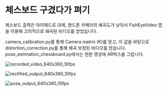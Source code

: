 # 체스보드 구겼다가 펴기

체스보드 출력은 아이패드로 대체,
핸드폰 카메라의 왜곡도가 낮아서 FishEyeVideo 앱을 이용해 고의적으로 왜곡된 비디오를 얻었습니다.

camera_calibration.py를 통해  Camera matrix (K)를 얻고, 이 값을 바탕으로
distortion_correction.py를 통해 왜곡 보정된 비디오를 얻습니다.
pose_estimation_chessboard.py에서는 원본 영상에 AR박스를 그립니다.

![recorded_video_640x360_10fps](https://github.com/user-attachments/assets/4e554d1a-d008-45cb-9f07-0035426ba16c)

![rectified_output_640x360_10fps](https://github.com/user-attachments/assets/4b4cdd91-7491-4114-b5f9-d3deed4af06f)

![pose_output_640x360_10fps](https://github.com/user-attachments/assets/151bc644-d21d-4bae-8b03-32c05fa9634f)
